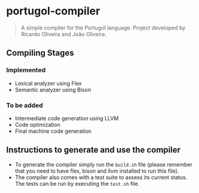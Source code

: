 # portugol-compiler

> A simple compiler for the Portugol language. Project developed by Ricardo Oliveira and João Oliveira.

## Compiling Stages

### Implemented
- Lexical analyzer using Flex
- Semantic analyzer using Bison

### To be added
- Intermediate code generation using LLVM
- Code optimization
- Final machine code generation

## Instructions to generate and use the compiler

- To generate the compiler simply run the ```build.sh``` file (please remember that you need to have flex, bison and llvm installed to run this file).
- The compiler also comes with a test suite to assess its current status. The tests can be run by executing the ```test.sh``` file.
